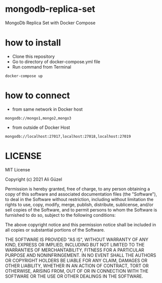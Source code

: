 # mongodb-replica-set
MongoDb Replica Set with Docker Compose

# how to install
- Clone this repository
- Go to directory of docker-compose.yml file
- Run command from Terminal
``` 
docker-compose up
```

# how to connect

- from same network in Docker host
```
mongodb://mongo1,mongo2,mongo3
```
- from outside of Docker Host
```
mongodb://localhost:27017,localhost:27018,localhost:27019
```


# LICENSE

MIT License

Copyright (c) 2021 Ali Güzel

Permission is hereby granted, free of charge, to any person obtaining a copy
of this software and associated documentation files (the "Software"), to deal
in the Software without restriction, including without limitation the rights
to use, copy, modify, merge, publish, distribute, sublicense, and/or sell
copies of the Software, and to permit persons to whom the Software is
furnished to do so, subject to the following conditions:

The above copyright notice and this permission notice shall be included in all
copies or substantial portions of the Software.

THE SOFTWARE IS PROVIDED "AS IS", WITHOUT WARRANTY OF ANY KIND, EXPRESS OR
IMPLIED, INCLUDING BUT NOT LIMITED TO THE WARRANTIES OF MERCHANTABILITY,
FITNESS FOR A PARTICULAR PURPOSE AND NONINFRINGEMENT. IN NO EVENT SHALL THE
AUTHORS OR COPYRIGHT HOLDERS BE LIABLE FOR ANY CLAIM, DAMAGES OR OTHER
LIABILITY, WHETHER IN AN ACTION OF CONTRACT, TORT OR OTHERWISE, ARISING FROM,
OUT OF OR IN CONNECTION WITH THE SOFTWARE OR THE USE OR OTHER DEALINGS IN THE
SOFTWARE.
